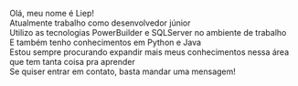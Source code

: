 Olá, meu nome é Liep! <br/>
Atualmente trabalho como desenvolvedor júnior <br/>
Utilizo as tecnologias PowerBuilder e SQLServer no ambiente de trabalho <br/>
E também tenho conhecimentos em Python e Java <br/>
Estou sempre procurando expandir mais meus conhecimentos nessa área que tem tanta coisa pra aprender <br/>
Se quiser entrar em contato, basta mandar uma mensagem!
